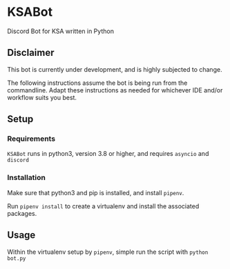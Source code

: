 # KSABot
Discord Bot for KSA written in Python

## Disclaimer

This bot is currently under development, and is highly subjected to change.

The following instructions assume the bot is being run from the commandline.
Adapt these instructions as needed for whichever IDE and/or workflow suits you best.

## Setup

### Requirements

`KSABot` runs in python3, version 3.8 or higher, and requires `asyncio` and `discord`

### Installation

Make sure that python3 and pip is installed, and install `pipenv`.

Run `pipenv install` to create a virtualenv and install the associated packages.

## Usage

Within the virtualenv setup by `pipenv`, simple run the script with `python bot.py`

